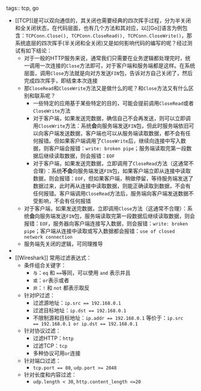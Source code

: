tags:: tcp, go

- [[TCP]]是可以双向通信的，其关闭也需要经典的四次挥手过程，分为半关闭和全关闭状态，在代码层面，也有几个方法和其对应，以[[Go]]语言为例包含：`TCPConn.Close(), TCPConn.CloseRead(), TCPConn.CloseWrite()`，那系统底层的四次挥手(半关闭和全关闭)又是如何影响代码的编写的呢？经过测试有如下结论：
	- 对于一般的HTTP服务来说，通常我们只需要在业务逻辑都处理完时，统一调用一次连接的`Close`方法即可，对于客户端和服务端都是这样。在系统层面，调用`Close`方法就是向对方发送`FIN`包，告诉对方自己关闭了，然后完成四次挥手，即结束本次连接
	- 那`CloseRead`和`CloseWrite`方法又是做什么的呢？和`Close`方法又有什么区别和联系呢？
		- 一些特定的应用基于某些特定的目的，可能会提前调用`CloseRead`或者`CloseWrite`方法
		- 对于客户端，如果发送完数据，确信自己不会再发送，则可以立即调用`CloseWrite`方法：系统**会**向服务端发送`FIN`包，但此时服务端依旧可以向客户端发送数据，客户端也可以从服务端读取数据，都不会有任何报错。但如果客户端调用了`CloseWrite`后，继续向连接中写入数据，则客户端会报错：`write: broken pipe`；服务端读取完第一段数据后继续读取数据，则会报错：`EOF`
		- 对于客户端，如果发送完数据，立即调用了`CloseRead`方法（这通常不合理）：系统**不会**向服务端发送`FIN`包，如果客户端立即从连接中读取数据，则会报错：`EOF`，但如果客户端，稍做停留，等待服务端发送了数据过来，此时再从连接中读取数据，则能正确读取到数据，不会有任何报错。客户端调用`CloseRead`方法后，服务端向客户端发送数据不受影响，不会有任何报错
	- 对于客户端，如果发送完数据，立即调用`Close`方法（这通常不合理）：系统**会**向服务端发送`FIN`包，服务端读取完第一段数据后继续读取数据，则会报错：`EOF`，服务器向客户端连接写入数据，则会报错：`write: broken pipe`；客户端从连接中读取或写入数据都会报错：`use of closed network connection`
	- 服务端先关闭的逻辑，可同理推导
-
- [[Wireshark]] 常用过滤表达式：
	- 条件组合关键字：
		- `与`：`eq` 和 `==`等同，可以使用 `and` 表示并且
		- `或`：`or`表示或者
		- `非`：`!` 和 `not` 都表示取反
	- 针对IP过滤：
		- 过滤源地址：`ip.src == 192.168.0.1`
		- 过滤目标地址：`ip.dst == 192.168.0.1`
		- 不限制源和目标地址：`ip.addr == 192.168.0.1` 等价于：`ip.src == 192.168.0.1 or ip.dst == 192.168.0.1`
	- 针对协议过滤：
		- 过滤HTTP：`http`
		- 过滤TCP：`tcp`
		- 多种协议可用`or`连接
	- 针对端口过滤：
		- `tcp.port == 80`, `udp.port >= 2048`
	- 针对长度和内容过滤：
		- `udp.length < 30`, `http.content_length <=20`